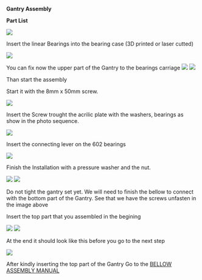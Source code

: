 
**Gantry Assembly**

**Part List**

![](images/gantry12.23.42.jpeg)

Insert the linear Bearings into the bearing case (3D printed or laser cutted)

![](images/gantry12.23.32.jpeg)

You can fix now the upper part of the Gantry to the bearings carriage
![](images/gantry12.23.13.jpeg)
![](images/gantry12.23.23.jpeg)

Than start the assembly

Start it with the 8mm x 50mm screw.

![](images/gantry12.29.23.jpeg)

Insert the Screw trought the acrilic plate with the washers, bearings as show in the photo sequence.

![](images/gantry12.32.18.jpeg)

Insert the connecting lever on the 602 bearings

![](images/gantry12.33.39.jpeg)

Finish the Installation with a pressure washer and the nut. 

![](images/gantry12.32.37.jpeg)
![](images/gantry12.32.52.jpeg)

Do not tight the gantry set yet. We will need to finish the bellow to connect with the bottom part of the Gantry. See that we have the screws unfasten in the image above

Insert the top part that you assembled in the begining

![](images/gantry12.33.10.jpeg)
![](images/gantry12.33.34.jpeg)

At the end it should look like this before you go to the next step

![](images/gantry12.35.22.jpeg)

After kindly inserting the top part of the Gantry Go to the [BELLOW ASSEMBLY MANUAL](../BellowAssembly/BellowAssembly.md)


